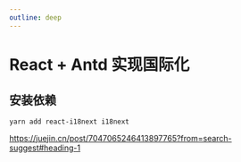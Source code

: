 ```yaml
---
outline: deep
---
```


# React + Antd 实现国际化

## 安装依赖

`yarn add react-i18next i18next`


https://juejin.cn/post/7047065246413897765?from=search-suggest#heading-1